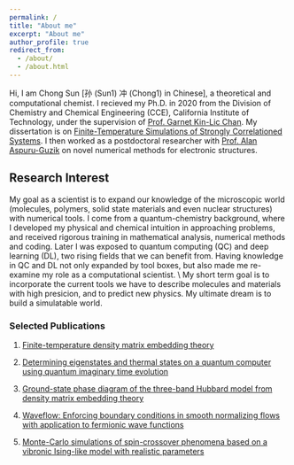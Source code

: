```yaml
---
permalink: /
title: "About me"
excerpt: "About me"
author_profile: true
redirect_from: 
  - /about/
  - /about.html
---
```


Hi, I am Chong Sun [孙 (Sun1) 冲 (Chong1) in Chinese], a theoretical and computational
chemist. I recieved my Ph.D. in 2020 from the Division of Chemistry and Chemical Engineering (CCE), California Institute of Technology, under the supervision of [Prof. Garnet Kin-Lic Chan](https://www.chan-lab.caltech.edu/). My dissertation is on [Finite-Temperature Simulations of Strongly Correlationed Systems](https://arxiv.org/abs/2302.14313). I then worked as a postdoctoral researcher with [Prof. Alan Aspuru-Guzik](https://www.matter.toronto.edu/) on novel numerical methods for electronic structures.

<!-- title   -->
## Research Interest

My goal as a scientist is to expand our knowledge of the microscopic world (molecules, polymers, solid state materials and even nuclear structures) with numerical tools. I come from
a quantum-chemistry background, where I developed my physical and chemical intuition in approaching problems, and received rigorous training in mathematical analysis, numerical methods and coding. Later I was exposed to quantum computing (QC) and deep learning (DL), two rising fields that we can benefit from. Having knowledge in QC and DL not only expanded by tool
boxes, but also made me re-examine my role as a computational scientist. \\
My short term goal is to incorporate the current tools we have to describe molecules and materials with high presicion, and to predict new physics. My ultimate dream is to build a simulatable world.

### Selected Publications

1. [Finite-temperature density matrix embedding theory](https://journals.aps.org/prb/abstract/10.1103/PhysRevB.101.075131)

2. [Determining eigenstates and thermal states on a quantum computer using quantum imaginary time evolution](https://www.nature.com/articles/s41567-019-0704-4)

3. [Ground-state phase diagram of the three-band Hubbard model from density matrix embedding theory](https://journals.aps.org/prresearch/abstract/10.1103/PhysRevResearch.2.043259)

4. [Waveflow: Enforcing boundary conditions in smooth normalizing flows with application to fermionic wave functions](https://arxiv.org/abs/2211.14839)

5. [Monte-Carlo simulations of spin-crossover phenomena based on a vibronic Ising-like model with realistic parameters](https://pubs.rsc.org/en/content/articlelanding/2015/cp/c4cp05562d/unauth)